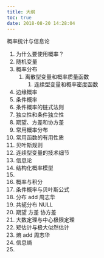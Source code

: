 ```yaml
---
title: 大纲
toc: true
date: 2018-08-20 14:28:04
---
```



概率统计与信息论

1. 为什么要使用概率？
2. 随机变量
3. 概率分布
   1. 离散型变量和概率质量函数
      1. 连续型变量和概率密度函数
4. 边缘概率
5. 条件概率
6. 条件概率的链式法则
7. 独立性和条件独立性
8. 期望、方差和协方差
9. 常用概率分布
10. 常用函数的有用性质
11. 贝叶斯规则
12. 连续型变量的技术细节
13. 信息论
14. 结构化概率模型
15.
16. 概率与积分
17. 条件概率与贝叶斯公式
18. 分布 add 周志华
19. 共轭分布 NULL
20. 期望 方差 协方差
21. 大数定理与中心极限定理
22. 矩估计与极大似然估计
23. 熵  add 周志华
24. 信息熵
25.
